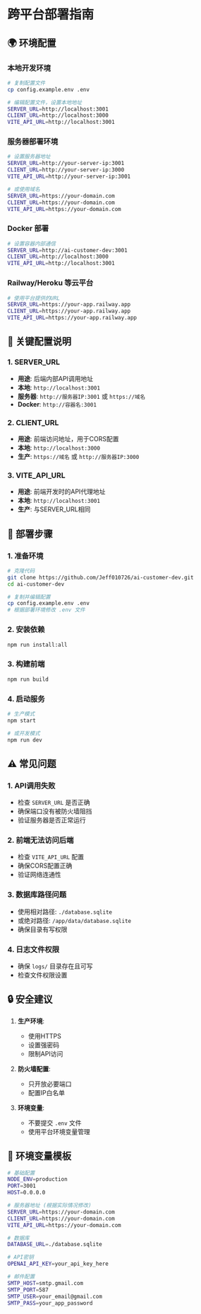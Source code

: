 # 跨平台部署指南

## 🌍 环境配置

### 本地开发环境
```bash
# 复制配置文件
cp config.example.env .env

# 编辑配置文件，设置本地地址
SERVER_URL=http://localhost:3001
CLIENT_URL=http://localhost:3000
VITE_API_URL=http://localhost:3001
```

### 服务器部署环境
```bash
# 设置服务器地址
SERVER_URL=http://your-server-ip:3001
CLIENT_URL=http://your-server-ip:3000
VITE_API_URL=http://your-server-ip:3001

# 或使用域名
SERVER_URL=https://your-domain.com
CLIENT_URL=https://your-domain.com
VITE_API_URL=https://your-domain.com
```

### Docker 部署
```bash
# 设置容器内部通信
SERVER_URL=http://ai-customer-dev:3001
CLIENT_URL=http://localhost:3000
VITE_API_URL=http://localhost:3001
```

### Railway/Heroku 等云平台
```bash
# 使用平台提供的URL
SERVER_URL=https://your-app.railway.app
CLIENT_URL=https://your-app.railway.app
VITE_API_URL=https://your-app.railway.app
```

## 🔧 关键配置说明

### 1. SERVER_URL
- **用途**: 后端内部API调用地址
- **本地**: `http://localhost:3001`
- **服务器**: `http://服务器IP:3001` 或 `https://域名`
- **Docker**: `http://容器名:3001`

### 2. CLIENT_URL
- **用途**: 前端访问地址，用于CORS配置
- **本地**: `http://localhost:3000`
- **生产**: `https://域名` 或 `http://服务器IP:3000`

### 3. VITE_API_URL
- **用途**: 前端开发时的API代理地址
- **本地**: `http://localhost:3001`
- **生产**: 与SERVER_URL相同

## 🚀 部署步骤

### 1. 准备环境
```bash
# 克隆代码
git clone https://github.com/Jeff010726/ai-customer-dev.git
cd ai-customer-dev

# 复制并编辑配置
cp config.example.env .env
# 根据部署环境修改 .env 文件
```

### 2. 安装依赖
```bash
npm run install:all
```

### 3. 构建前端
```bash
npm run build
```

### 4. 启动服务
```bash
# 生产模式
npm start

# 或开发模式
npm run dev
```

## ⚠️ 常见问题

### 1. API调用失败
- 检查 `SERVER_URL` 是否正确
- 确保端口没有被防火墙阻挡
- 验证服务器是否正常运行

### 2. 前端无法访问后端
- 检查 `VITE_API_URL` 配置
- 确保CORS配置正确
- 验证网络连通性

### 3. 数据库路径问题
- 使用相对路径: `./database.sqlite`
- 或绝对路径: `/app/data/database.sqlite`
- 确保目录有写权限

### 4. 日志文件权限
- 确保 `logs/` 目录存在且可写
- 检查文件权限设置

## 🔒 安全建议

1. **生产环境**:
   - 使用HTTPS
   - 设置强密码
   - 限制API访问

2. **防火墙配置**:
   - 只开放必要端口
   - 配置IP白名单

3. **环境变量**:
   - 不要提交 `.env` 文件
   - 使用平台环境变量管理

## 📝 环境变量模板

```bash
# 基础配置
NODE_ENV=production
PORT=3001
HOST=0.0.0.0

# 服务器地址 (根据实际情况修改)
SERVER_URL=https://your-domain.com
CLIENT_URL=https://your-domain.com
VITE_API_URL=https://your-domain.com

# 数据库
DATABASE_URL=./database.sqlite

# API密钥
OPENAI_API_KEY=your_api_key_here

# 邮件配置
SMTP_HOST=smtp.gmail.com
SMTP_PORT=587
SMTP_USER=your_email@gmail.com
SMTP_PASS=your_app_password
```